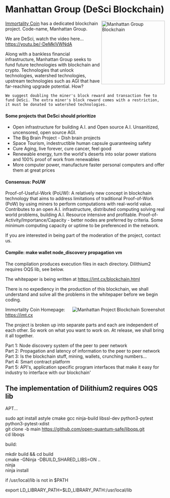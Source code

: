 # Manhattan Group (DeSci Blockchain)

<img align="right" src="https://imt.cx/assets/img/logo/mhg.png" width="200" alt="Manhattan Group Blockchain">

[Immortality Coin](https://imt.cx) has a dedicated blockchain project. Code-name, Manhattan Group.

We are DeSci, watch the video here... https://youtu.be/-DeMklVWNdA

Along with a bankless financial infrastructure, Manhattan Group seeks to fund future technologies with blockchain and crypto. Technologies that unlock technologies, watershed technologies, upstream technologies such as AGI that have far-reaching upgrade potential. How?

```We suggest doubling the miner's block reward and transaction fee to fund DeSci. The extra miner's block reward comes with a restriction, it must be donated to watershed technologies.```

#### Some projects that DeSci should prioritize
- Open infrastructure for building A.I. and Open source A.I. Unsanitized, uncensored, open source AGI.
- The Big Brain Project - Dish brain projects
- Space Tourism, indestructible human capsule guaranteeing safety
- Cure Aging, live forever, cure cancer, feel good
- Renewable energy, turn the world's deserts into solar power stations and 100% proof of work from renewables
- More computer power, manufacture faster personal computers and offer them at great prices

#### Consensus: PoUW
Proof-of-Useful-Work (PoUW): A relatively new concept in blockchain technology that aims to address limitations of traditional Proof-of-Work (PoW) by using miners to perform computations with real-world value. Contributes to an open A.I. infrastructure, distributed computing solving real world problems, building A.I. Resource intensive and profitable. 
Proof-of-Activity/Importance/Capacity - better nodes are preferred by criteria. Some minimum computing capacity or uptime to be preferenced in the network.

If you are interested in being part of the moderation of the project, contact us.

#### Compile: make wallet node_discovery propagation vm
The compilation produces execution files in each directory. Dilithium2 requires OQS lib, see below.

The whitepaper is being written at https://imt.cx/blockchain.html

There is no expediency in the production of this blockchain, we shall understand and solve all the problems in the whitepaper before we begin coding.

<img align="right" src="https://github.com/Immortality-IMT/Manhattan-Project/blob/main/blockchain_cryptocurrency/screenshot_wallet.png" alt="Manhattan Project Blockchain Screenshot">

Immortality Coin
Homepage: https://imt.cx

The project is broken up into separate parts and each are independent of each other. So work on what you want to work on. At release, we shall bring it all together.

Part 1: Node discovery system of the peer to peer network<br />
Part 2: Propagation and latency of information to the peer to peer network<br />
Part 3: Is the blockchain stuff, mining, wallets, crunching numbers...<br />
Part 4: Smart contract platform<br />
Part 5: API's, application specific program interfaces that make it easy for industry to interface with our blockchain'<br />

The implementation of Dilithium2 requires OQS lib
--------------------------------------------------
APT...

 sudo apt install astyle cmake gcc ninja-build libssl-dev python3-pytest python3-pytest-xdist<br>
 git clone -b main https://github.com/open-quantum-safe/liboqs.git<br>
 cd liboqs<br>

build:<br>

 mkdir build && cd build<br>
 cmake -GNinja -DBUILD_SHARED_LIBS=ON ..<br>
 ninja<br>
 ninja install<br>

if /usr/local/lib is not in $PATH<br>
 
 export LD_LIBRARY_PATH=$LD_LIBRARY_PATH:/usr/local/lib<br>

